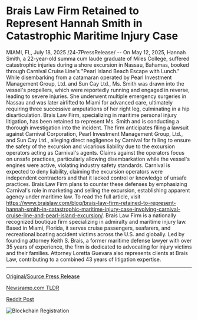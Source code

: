 # Brais Law Firm Retained to Represent Hannah Smith in Catastrophic Maritime Injury Case

MIAMI, FL, July 18, 2025 /24-7PressRelease/ -- On May 12, 2025, Hannah Smith, a 22-year-old summa cum laude graduate of Miles College, suffered catastrophic injuries during a shore excursion in Nassau, Bahamas, booked through Carnival Cruise Line's "Pearl Island Beach Escape with Lunch." While disembarking from a catamaran operated by Pearl Investment Management Group, Ltd. and Sun Cay Ltd., Ms. Smith was drawn into the vessel's propellers, which were reportedly running and engaged in reverse, leading to severe injuries. She underwent multiple emergency surgeries in Nassau and was later airlifted to Miami for advanced care, ultimately requiring three successive amputations of her right leg, culminating in a hip disarticulation. Brais Law Firm, specializing in maritime personal injury litigation, has been retained to represent Ms. Smith and is conducting a thorough investigation into the incident.  The firm anticipates filing a lawsuit against Carnival Corporation, Pearl Investment Management Group, Ltd., and Sun Cay Ltd., alleging direct negligence by Carnival for failing to ensure the safety of the excursion and vicarious liability due to the excursion operators acting as Carnival's agents. Claims against the operators focus on unsafe practices, particularly allowing disembarkation while the vessel's engines were active, violating industry safety standards. Carnival is expected to deny liability, claiming the excursion operators were independent contractors and that it lacked control or knowledge of unsafe practices. Brais Law Firm plans to counter these defenses by emphasizing Carnival's role in marketing and selling the excursion, establishing apparent agency under maritime law.  To read the full article, visit https://www.braislaw.com/blog/brais-law-firm-retained-to-represent-hannah-smith-in-catastrophic-maritime-injury-case-involving-carnival-cruise-line-and-pearl-island-excursion/.  Brais Law Firm is a nationally recognized boutique firm specializing in admiralty and maritime injury law. Based in Miami, Florida, it serves cruise passengers, seafarers, and recreational boating accident victims across the U.S. and globally. Led by founding attorney Keith S. Brais, a former maritime defense lawyer with over 35 years of experience, the firm is dedicated to advocating for injury victims and their families. Attorney Loretta Guevara also represents clients at Brais Law, contributing to a combined 43 years of litigation expertise. 

---

[Original/Source Press Release](https://www.24-7pressrelease.com/press-release/524996/brais-law-firm-retained-to-represent-hannah-smith-in-catastrophic-maritime-injury-case)
                    

[Newsramp.com TLDR](https://newsramp.com/curated-news/graduate-suffers-catastrophic-injuries-on-carnival-cruise-excursion/c00b9321eb65b1c6598f9640058d938d) 

 



[Reddit Post](https://www.reddit.com/r/newsramp/comments/1m2vtkj/graduate_suffers_catastrophic_injuries_on/) 



![Blockchain Registration](https://cdn.newsramp.app/24-7PressRelease/qrcode/257/18/ninoNaVt.webp)